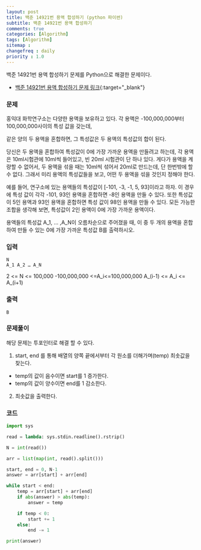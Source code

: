 ```yaml
---
layout: post
title: 백준 14921번 용액 합성하기 (python 파이썬)
subtitle: 백준 14921번 용액 합성하기
comments: true
categories: [Algorithm]
tags: [Algorithm]
sitemap :
changefreq : daily
priority : 1.0
---
```

백준 14921번 용액 합성하기 문제를 Python으로 해결한 문제이다.  

* [백준 14921번 용액 합성하기 문제 링크](https://www.acmicpc.net/problem/14921){:target="_blank"}


### 문제 
홍익대 화학연구소는 다양한 용액을 보유하고 있다.  각 용액은 -100,000,000부터 100,000,000사이의 특성 값을 갖는데,

같은 양의 두 용액을 혼합하면, 그 특성값은 두 용액의 특성값의 합이 된다.

당신은 두 용액을 혼합하여 특성값이 0에 가장 가까운 용액을 만들려고 하는데, 각 용액은 10ml시험관에 10ml씩 들어있고, 빈 20ml 시험관이 단 하나 있다.  게다가 용액을 계량할 수 없어서, 두 용액을 섞을 때는 10ml씩 섞어서 20ml로 만드는데, 단 한번밖에 할 수 없다.  그래서 미리 용액의 특성값들을 보고, 어떤 두 용액을 섞을 것인지 정해야 한다.

예를 들어, 연구소에 있는 용액들의 특성값이 [-101, -3, -1, 5, 93]이라고 하자. 이 경우에 특성 값이 각각 -101, 93인 용액을 혼합하면 -8인 용액을 만들 수 있다. 또한 특성값이 5인 용액과 93인 용액을 혼합하면 특성 값이 98인 용액을 만들 수 있다.  모든 가능한 조합을 생각해 보면, 특성값이 2인 용액이 0에 가장 가까운 용액이다.

용액들의 특성값 A_1, … ,A_N이 오름차순으로 주어졌을 때, 이 중 두 개의 용액을 혼합하여 만들 수 있는 0에 가장 가까운 특성값 B를 출력하시오.


### 입력
```
N
A_1 A_2 … A_N
```
2 <= N <= 100,000
-100,000,000 <=A_i<=100,000,000
A_(i-1) <= A_i <= A_(i+1)


### 출력
```
B
```


### 문제풀이
해당 문제는 투포인터로 해결 할 수 있다.

1. start, end 를 통해 배열의 양쪽 끝에서부터 각 원소를 더해가며(temp) 최솟값을 찾는다.
- temp의 값이 음수이면 start를 1 증가한다.
- temp의 값이 양수이면 end를 1 감소한다.

2. 최솟값을 출력한다.


### 코드
```python
import sys

read = lambda: sys.stdin.readline().rstrip()

N = int(read())

arr = list(map(int, read().split()))

start, end = 0, N-1
answer = arr[start] + arr[end]

while start < end:
    temp = arr[start] + arr[end]
    if abs(answer) > abs(temp):
        answer = temp

    if temp < 0:
        start += 1
    else:
        end -= 1

print(answer)
```
